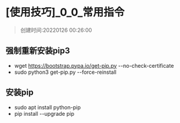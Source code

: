 # [使用技巧]_0_0_常用指令

> 创建时间:20220126 00:26:00

## 强制重新安装pip3

* wget https://bootstrap.pypa.io/get-pip.py  --no-check-certificate
* sudo python3 get-pip.py --force-reinstall

## 安装pip

* sudo apt install python-pip
* pip install --upgrade pip
